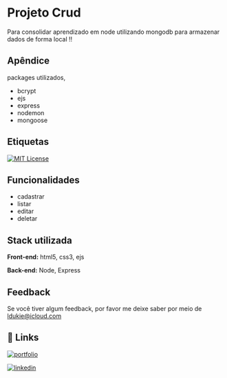 
# Projeto Crud 

Para consolidar aprendizado em node utilizando mongodb para armazenar dados de forma local !!


## Apêndice

packages utilizados, 
- bcrypt
- ejs
- express
- nodemon
- mongoose


## Etiquetas



[![MIT License](https://img.shields.io/badge/License-MIT-green.svg)](https://choosealicense.com/licenses/mit/)


## Funcionalidades

- cadastrar
- listar
- editar
- deletar
## Stack utilizada

**Front-end:** html5, css3, ejs 

**Back-end:** Node, Express


## Feedback

Se você tiver algum feedback, por favor me deixe saber por meio de ldukie@icloud.com


## 🔗 Links
[![portfolio](https://img.shields.io/badge/my_portfolio-000?style=for-the-badge&logo=ko-fi&logoColor=white)](https://leandroduk.vercel.app/)

[![linkedin](https://img.shields.io/badge/linkedin-0A66C2?style=for-the-badge&logo=linkedin&logoColor=white)](https://www.linkedin.com/in/leandrodukievicz/)



